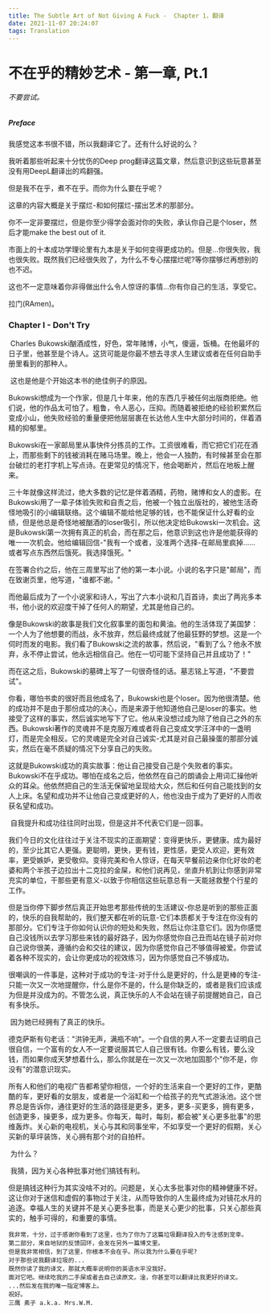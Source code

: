 ```yaml
---
title: The Subtle Art of Not Giving A Fuck -  Chapter 1，翻译
date: 2021-11-07 20:24:07
tags: Translation
---
```


# 不在乎的精妙艺术 - 第一章, Pt.1

###### 不要尝试。

##### Preface 

我感觉这本书很不错，所以我翻译它了。还有什么好说的么？

我听着那些听起来十分忧伤的Deep prog翻译这篇文章，然后意识到这些玩意甚至没有用DeepL翻译出的鸡翻强。

但是我不在乎，煮不在乎。而你为什么要在乎呢？

这章的内容大概是关于摆烂-和如何摆烂-摆出艺术的那部分。

你不一定非要摆烂，但是你至少得学会面对你的失败，承认你自己是个loser，然后才能make the best out of it.

市面上的十本成功学理论里有九本是关于如何变得更成功的。但是...你很失败，我也很失败。既然我们已经很失败了，为什么不专心摆摆烂呢?等你摆够烂再想别的也不迟。

这也不一定意味着你非得做出什么令人惊讶的事情...你有你自己的生活，享受它。

拉门(RAmen)。

### Chapter I - Don't Try

​	Charles Bukowski酗酒成性，好色，常年赌博，小气，傻逼，饭桶。在他最坏的日子里，他甚至是个诗人。这货可能是你最不想去寻求人生建议或者在任何自助手册里看到的那种人。

​	这也是他是个开始这本书的绝佳例子的原因。

​	Bukowski想成为一个作家，但是几十年来，他的东西几乎被任何出版商拒绝。他们说，他的作品太可怕了。粗鲁，令人恶心，压抑。而随着被拒绝的经验积累然后变成小山，他失败经验的重量便把他层层裹在长达他人生中大部分时间的，伴着酒精的抑郁里。

​	Bukowski在一家邮局里从事快件分拣员的工作。工资很难看，而它把它们花在酒上，而那些剩下的钱被消耗在赌马场里。晚上，他会一人独酌，有时候甚至会在那台破烂的老打字机上写点诗。在更常见的情况下，他会喝断片，然后在地板上醒来。

​	三十年就像这样流过，绝大多数的记忆是伴着酒精，药物，赌博和女人的虚影。在Bukowski用了一辈子体验失败和自责之后，他被一个独立出版社的，被他生活奇怪地吸引的小编辑联络。这个编辑不能给他足够的钱，也不能保证什么好看的业绩，但是他总是奇怪地被酗酒的loser吸引，所以他决定给Bukowski一次机会。这是Bukowski第一次拥有真正的机会，而在那之后，他意识到这也许是他能获得的唯一一次机会。他给编辑回信-"我有一个或者，没准两个选择-在邮局里疯掉......或者写点东西然后饿死。我选择饿死。"

​	在签署合约之后，他在三周里写出了他的第一本小说。小说的名字只是"邮局"，而在致谢页里，他写道，"谁都不谢。"

​	而他最后成为了一个小说家和诗人，写出了六本小说和几百首诗，卖出了两兆多本书，他小说的欢迎度干掉了任何人的期望，尤其是他自己的。

​	像是Bukowski的故事是我们文化叙事里的面包和黄油。他的生活体现了美国梦：一个人为了他想要的而战，永不放弃，然后最终成就了他最狂野的梦想。这是一个伺时而发的电影。我们看了Bukowski之流的故事，然后说，"看到了么？他永不放弃，永不停止尝试，他永远相信自己。他在一切可能下坚持自己并且成功了！"

​	而在这之后，Bukowski的墓碑上写了一句很奇怪的话。墓志铭上写道，"不要尝试"。

​	你看，哪怕书卖的很好而且他成名了，Bukowski也是个loser。因为他很清楚。他的成功并不是由于那份成功的决心，而是来源于他知道他自己是loser的事实。他接受了这样的事实，然后诚实地写下了它。他从来没想过成为除了他自己之外的东西。Bukowski著作的灵魂并不是克服万难或者将自己变成文学汪洋中的一盏明灯，而是完全相反。它的灵魂是完全对自己诚实-尤其是对自己最操蛋的那部分诚实，然后在毫不质疑的情况下分享自己的失败。

​	这就是Bukowski成功的真实故事：他让自己接受自己是个失败者的事实。Bukowski不在乎成功。哪怕在成名之后，他依然在自己的朗诵会上用词汇操他听众的耳朵。他依然把自己的生活无保留地呈现给大众，然后和任何自己能找到的女人上床。名望和成功并不让他自己变成更好的人，他也没由于成为了更好的人而收获名望和成功。

​	自我提升和成功往往同时出现，但是这并不代表它们是一回事。

​	我们今日的文化往往过于关注不现实的正面期望：变得更快乐，更健康。成为最好的，至少比其它人更强。更聪明，更快，更有钱，更性感，更受人欢迎，更有效率，更受嫉妒，更受敬仰。变得完美和令人惊讶，在每天早餐前边亲你化好妆的老婆和两个半孩子边拉出十二克拉的金屎，和他们说再见，坐直升机到让你感到非常充实的单位，干那些更有意义-以致于你相信这些玩意总有一天能拯救整个行星的工作。

​	但是当你停下脚步然后真正开始思考那些传统的生活建议-你总是听到的那些正面的，快乐的自我帮助的，我们整天都在听的玩意-它们本质都关于专注在你没有的那部分。它们专注于你如何认识你的短处和失败，然后让你注意它们。因为你感觉自己没钱所以去学习那些来钱的最好路子，因为你感觉你自己丑而站在镜子前对你自己说你很美，遵循约会和交往的建议，因为你感觉你自己不够值得被爱。你尝试着各种不现实的，会让你更成功的视效练习，因为你感觉自己不够成功。

​	很嘲讽的一件事是，这种对于成功的专注-对于什么是更好的，什么是更棒的专注-只能一次又一次地提醒你，什么是你不是的，什么是你缺乏的，或者是我们应该成为但是并没成为的。不管怎么说，真正快乐的人不会站在镜子前提醒她自己，自己有多快乐。

​	因为她已经拥有了真正的快乐。

​	德克萨斯有句老话："洪钟无声，满瓶不响"。一个自信的男人不一定要去证明自己很自信，一个富有的女人不一定要说服其它人自己很有钱。你要么有钱，要么没钱，而如果你成天梦想着什么，那么你就是在一次又一次地加固那个"你不是，你没有"的潜意识现实。

​	所有人和他们的电视广告都希望你相信，一个好的生活来自一个更好的工作，更酷酷的车，更好看的女朋友，或者是一个浴缸和一个给孩子的充气式游泳池。这个世界总是告诉你，通往更好的生活的路径是更多，更多，更多-买更多，拥有更多，创造更多，操更多，成为更多。你每天，每时，每刻，都会被"关心更多批事"的思维轰炸。关心新的电视机，关心与其和同事坐牢，不如享受一个更好的假期，关心买新的草坪装饰，关心拥有那个对的自拍杆。

​	为什么？

​	我猜，因为关心各种批事对他们搞钱有利。

​	但是搞钱这种行为其实没啥不对的。问题是，关心太多批事对你的精神健康不好。这让你对于迷信和虚假的事物过于关注，从而导致你的人生最终成为对镜花水月的追逐。幸福人生的关键并不是关心更多批事，而是关心更少的批事，只关心那些真实的，触手可得的，和重要的事情。

```
我非常，十分，过于感谢你看到了这里，也为了你为了这篇垃圾翻译投入的专注感到宠幸。
第二部分，来自地狱的反馈回环，会发在另外一篇博文里。
但是我非常相信，到了这里，你根本不会在乎。所以我为什么要在乎呢?
对于那些说我翻译垃圾的...
既然你读了我的译文，那就大概率说明你的英语水平没我好。
面对它吧。继续吃我的二手屎或者去自己读原文。淦，你甚至可以翻译比我更好的译文。
...然后发在我的唯一指定博客上。
祝好。
三鹰 素子 a.k.a. Mrs.W.M.
```
